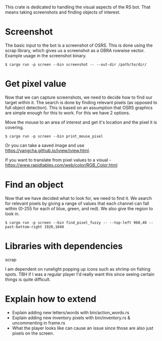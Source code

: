 This crate is dedicated to handling the visual aspects of the RS bot. That means taking screenshots and finding objects of interest.

# Screenshot

The basic input to the bot is a screenshot of OSRS. This is done using the scrap library, which gives us a screenshot as a GBRA rowwise vector. Example usage in the screenshot binary.

```
$ cargo run -p screen --bin screenshot -- --out-dir /path/to/dir/
```

# Get pixel value

Now that we can capture screenshots, we need to decide how to find our target within it. The search is done by finding relevant pixels (as opposed to full object detection). This is based on an assumption that OSRS graphics are simple enough for this to work. For this we have 2 options.

Move the mouse to an area of interest and get it's location and the pixel it is covering.
```
$ cargo run -p screen --bin print_mouse_pixel
```

Or you can take a saved image and use https://yangcha.github.io/iview/iview.html.

If you want to translate from pixel values to a visual - https://www.rapidtables.com/web/color/RGB_Color.html

# Find an object

Now that we have decided what to look for, we need to find it. We search for relevant pixels by giving a range of values that each channel can fall within (0-255 for each of blue, green, and red). We also give the region to look in.

```
$ cargo run -p screen --bin find_pixel_fuzzy -- --top-left 960,40 --past-bottom-right 1920,1040
```

# Libraries with dependencies
scrap

I am dependent on runelight popping up icons such as shrimp on fishing spots. TBH if I was a regular player I'd really want this since seeing certain things is quite difficult.

# Explain how to extend
- Explain adding new letters/words with bin/action_words.rs
- Explain adding new inventory pixels with bin/inventory.rs & uncommenting in frame.rs
- What the player looks like can cause an issue since those are also just pixels on the screen.